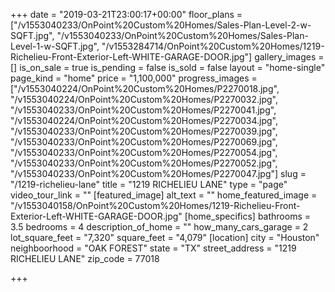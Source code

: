 +++
date = "2019-03-21T23:00:17+00:00"
floor_plans = ["/v1553040233/OnPoint%20Custom%20Homes/Sales-Plan-Level-2-w-SQFT.jpg", "/v1553040233/OnPoint%20Custom%20Homes/Sales-Plan-Level-1-w-SQFT.jpg", "/v1553284714/OnPoint%20Custom%20Homes/1219-Richelieu-Front-Exterior-Left-WHITE-GARAGE-DOOR.jpg"]
gallery_images = []
is_on_sale = true
is_pending = false
is_sold = false
layout = "home-single"
page_kind = "home"
price = "1,100,000"
progress_images = ["/v1553040224/OnPoint%20Custom%20Homes/P2270018.jpg", "/v1553040224/OnPoint%20Custom%20Homes/P2270032.jpg", "/v1553040233/OnPoint%20Custom%20Homes/P2270041.jpg", "/v1553040224/OnPoint%20Custom%20Homes/P2270034.jpg", "/v1553040233/OnPoint%20Custom%20Homes/P2270039.jpg", "/v1553040233/OnPoint%20Custom%20Homes/P2270069.jpg", "/v1553040233/OnPoint%20Custom%20Homes/P2270054.jpg", "/v1553040233/OnPoint%20Custom%20Homes/P2270052.jpg", "/v1553040233/OnPoint%20Custom%20Homes/P2270047.jpg"]
slug = "/1219-richelieu-lane"
title = "1219 RICHELIEU LANE"
type = "page"
video_tour_link = ""
[featured_image]
alt_text = ""
home_featured_image = "/v1553040158/OnPoint%20Custom%20Homes/1219-Richelieu-Front-Exterior-Left-WHITE-GARAGE-DOOR.jpg"
[home_specifics]
bathrooms = 3.5
bedrooms = 4
description_of_home = ""
how_many_cars_garage = 2
lot_square_feet = "7,320"
square_feet = "4,079"
[location]
city = "Houston"
neighboorhood = "OAK FOREST"
state = "TX"
street_address = "1219 RICHELIEU LANE"
zip_code = 77018

+++
